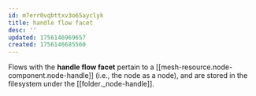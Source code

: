 ```yaml
---
id: m7err0vqbttxv3o65ayclyk
title: handle flow facet
desc: ''
updated: 1756146969657
created: 1756146685560
---
```


Flows with the **handle flow facet** pertain to a [[mesh-resource.node-component.node-handle]] (i.e., the node as a node), and are stored in the filesystem under the [[folder._node-handle]].
